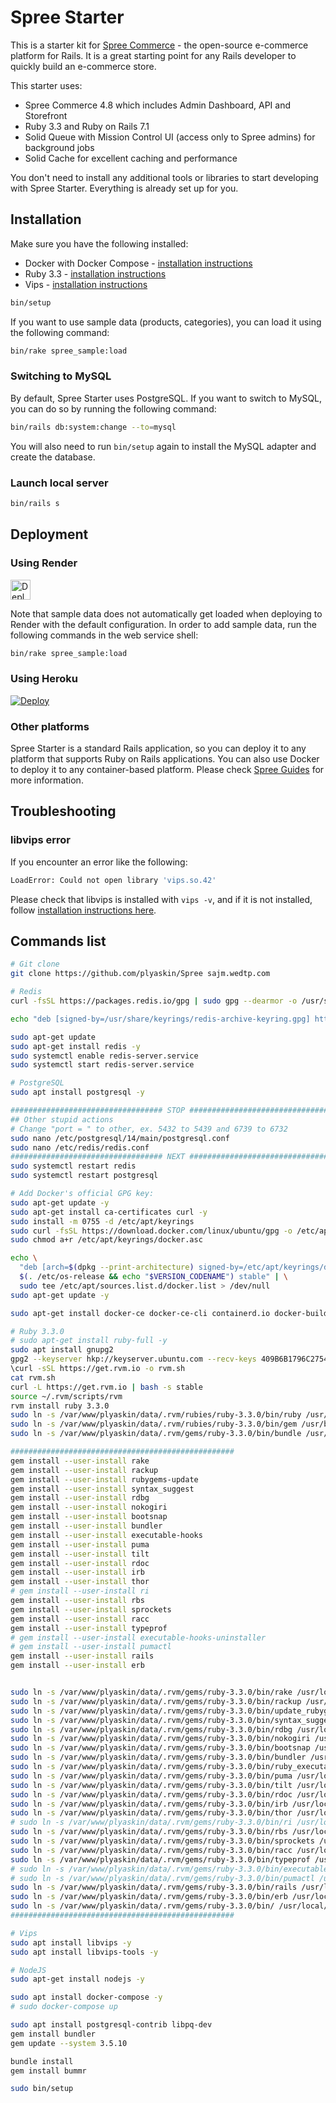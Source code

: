 # Spree Starter

This is a starter kit for [Spree Commerce](https://spreecommerce.org) - the open-source e-commerce platform for Rails. It is a great starting point for any Rails developer to quickly build an e-commerce store.

This starter uses:

* Spree Commerce 4.8 which includes Admin Dashboard, API and Storefront
* Ruby 3.3 and Ruby on Rails 7.1
* Solid Queue with Mission Control UI (access only to Spree admins) for background jobs
* Solid Cache for excellent caching and performance

You don't need to install any additional tools or libraries to start developing with Spree Starter. Everything is already set up for you.

## Installation

Make sure you have the following installed:
* Docker with Docker Compose - [installation instructions](https://docs.docker.com/get-docker/)
* Ruby 3.3 - [installation instructions](https://www.ruby-lang.org/en/documentation/installation/)
* Vips - [installation instructions](https://libvips.github.io/libvips/install.html)

```bash
bin/setup
```

If you want to use sample data (products, categories), you can load it using the following command:

```bash
bin/rake spree_sample:load
```

### Switching to MySQL

By default, Spree Starter uses PostgreSQL. If you want to switch to MySQL, you can do so by running the following command:

```bash
bin/rails db:system:change --to=mysql
```

You will also need to run `bin/setup` again to install the MySQL adapter and create the database.

### Launch local server

```bash
bin/rails s
```

## Deployment

### Using Render

<a href="https://render.com/deploy?repo=https://github.com/spree/spree_starter/tree/main">
  <img src="https://render.com/images/deploy-to-render-button.svg" alt="Deploy to Render" height=32>
</a>

Note that sample data does not automatically get loaded when deploying to Render with the default configuration. In order to add sample data, run the following commands in the web service shell:

```bash
bin/rake spree_sample:load
```

### Using Heroku

[![Deploy](https://www.herokucdn.com/deploy/button.svg)](https://heroku.com/deploy)

### Other platforms

Spree Starter is a standard Rails application, so you can deploy it to any platform that supports Ruby on Rails applications. You can also use Docker to deploy it to any container-based platform. Please check [Spree Guides](https://guides.spreecommerce.org/developer/deployment.html) for more information.

## Troubleshooting

### libvips error

If you encounter an error like the following:

```bash
LoadError: Could not open library 'vips.so.42'
```

Please check that libvips is installed with `vips -v`, and if it is not installed, follow [installation instructions here](https://www.libvips.org/install.html).

## Commands list
```bash
# Git clone
git clone https://github.com/plyaskin/Spree sajm.wedtp.com

# Redis
curl -fsSL https://packages.redis.io/gpg | sudo gpg --dearmor -o /usr/share/keyrings/redis-archive-keyring.gpg

echo "deb [signed-by=/usr/share/keyrings/redis-archive-keyring.gpg] https://packages.redis.io/deb $(lsb_release -cs) main" | sudo tee /etc/apt/sources.list.d/redis.list

sudo apt-get update
sudo apt-get install redis -y
sudo systemctl enable redis-server.service
sudo systemctl start redis-server.service

# PostgreSQL
sudo apt install postgresql -y

################################## STOP ##################################
## Other stupid actions
# Change "port = " to other, ex. 5432 to 5439 and 6739 to 6732
sudo nano /etc/postgresql/14/main/postgresql.conf
sudo nano /etc/redis/redis.conf
################################## NEXT ##################################
sudo systemctl restart redis
sudo systemctl restart postgresql

# Add Docker's official GPG key:
sudo apt-get update -y
sudo apt-get install ca-certificates curl -y
sudo install -m 0755 -d /etc/apt/keyrings
sudo curl -fsSL https://download.docker.com/linux/ubuntu/gpg -o /etc/apt/keyrings/docker.asc
sudo chmod a+r /etc/apt/keyrings/docker.asc

echo \
  "deb [arch=$(dpkg --print-architecture) signed-by=/etc/apt/keyrings/docker.asc] https://download.docker.com/linux/ubuntu \
  $(. /etc/os-release && echo "$VERSION_CODENAME") stable" | \
  sudo tee /etc/apt/sources.list.d/docker.list > /dev/null
sudo apt-get update -y

sudo apt-get install docker-ce docker-ce-cli containerd.io docker-buildx-plugin docker-compose-plugin -y

# Ruby 3.3.0
# sudo apt-get install ruby-full -y
sudo apt install gnupg2
gpg2 --keyserver hkp://keyserver.ubuntu.com --recv-keys 409B6B1796C275462A1703113804BB82D39DC0E3 7D2BAF1CF37B13E2069D6956105BD0E739499BDB
\curl -sSL https://get.rvm.io -o rvm.sh
cat rvm.sh
curl -L https://get.rvm.io | bash -s stable
source ~/.rvm/scripts/rvm
rvm install ruby 3.3.0
sudo ln -s /var/www/plyaskin/data/.rvm/rubies/ruby-3.3.0/bin/ruby /usr/bin/ruby
sudo ln -s /var/www/plyaskin/data/.rvm/rubies/ruby-3.3.0/bin/gem /usr/bin/gem
sudo ln -s /var/www/plyaskin/data/.rvm/gems/ruby-3.3.0/bin/bundle /usr/local/bin/bundle

##################################################
gem install --user-install rake
gem install --user-install rackup
gem install --user-install rubygems-update
gem install --user-install syntax_suggest
gem install --user-install rdbg
gem install --user-install nokogiri
gem install --user-install bootsnap
gem install --user-install bundler
gem install --user-install executable-hooks
gem install --user-install puma
gem install --user-install tilt
gem install --user-install rdoc
gem install --user-install irb
gem install --user-install thor
# gem install --user-install ri
gem install --user-install rbs
gem install --user-install sprockets
gem install --user-install racc
gem install --user-install typeprof
# gem install --user-install executable-hooks-uninstaller
# gem install --user-install pumactl
gem install --user-install rails
gem install --user-install erb


sudo ln -s /var/www/plyaskin/data/.rvm/gems/ruby-3.3.0/bin/rake /usr/local/bin/rake
sudo ln -s /var/www/plyaskin/data/.rvm/gems/ruby-3.3.0/bin/rackup /usr/local/bin/rackup
sudo ln -s /var/www/plyaskin/data/.rvm/gems/ruby-3.3.0/bin/update_rubygems /usr/local/bin/update_rubygems
sudo ln -s /var/www/plyaskin/data/.rvm/gems/ruby-3.3.0/bin/syntax_suggest /usr/local/bin/syntax_suggest
sudo ln -s /var/www/plyaskin/data/.rvm/gems/ruby-3.3.0/bin/rdbg /usr/local/bin/rdbg
sudo ln -s /var/www/plyaskin/data/.rvm/gems/ruby-3.3.0/bin/nokogiri /usr/local/bin/nokogiri
sudo ln -s /var/www/plyaskin/data/.rvm/gems/ruby-3.3.0/bin/bootsnap /usr/local/bin/bootsnap
sudo ln -s /var/www/plyaskin/data/.rvm/gems/ruby-3.3.0/bin/bundler /usr/local/bin/bundler
sudo ln -s /var/www/plyaskin/data/.rvm/gems/ruby-3.3.0/bin/ruby_executable_hooks /usr/local/bin/ruby_executable_hooks
sudo ln -s /var/www/plyaskin/data/.rvm/gems/ruby-3.3.0/bin/puma /usr/local/bin/puma
sudo ln -s /var/www/plyaskin/data/.rvm/gems/ruby-3.3.0/bin/tilt /usr/local/bin/tilt
sudo ln -s /var/www/plyaskin/data/.rvm/gems/ruby-3.3.0/bin/rdoc /usr/local/bin/rdoc
sudo ln -s /var/www/plyaskin/data/.rvm/gems/ruby-3.3.0/bin/irb /usr/local/bin/irb
sudo ln -s /var/www/plyaskin/data/.rvm/gems/ruby-3.3.0/bin/thor /usr/local/bin/thor
# sudo ln -s /var/www/plyaskin/data/.rvm/gems/ruby-3.3.0/bin/ri /usr/local/bin/ri
sudo ln -s /var/www/plyaskin/data/.rvm/gems/ruby-3.3.0/bin/rbs /usr/local/bin/rbs
sudo ln -s /var/www/plyaskin/data/.rvm/gems/ruby-3.3.0/bin/sprockets /usr/local/bin/sprockets
sudo ln -s /var/www/plyaskin/data/.rvm/gems/ruby-3.3.0/bin/racc /usr/local/bin/racc
sudo ln -s /var/www/plyaskin/data/.rvm/gems/ruby-3.3.0/bin/typeprof /usr/local/bin/typeprof
# sudo ln -s /var/www/plyaskin/data/.rvm/gems/ruby-3.3.0/bin/executable-hooks-uninstaller /usr/local/bin/executable-hooks-uninstaller
# sudo ln -s /var/www/plyaskin/data/.rvm/gems/ruby-3.3.0/bin/pumactl /usr/local/bin/pumactl
sudo ln -s /var/www/plyaskin/data/.rvm/gems/ruby-3.3.0/bin/rails /usr/local/bin/rails
sudo ln -s /var/www/plyaskin/data/.rvm/gems/ruby-3.3.0/bin/erb /usr/local/bin/erb
sudo ln -s /var/www/plyaskin/data/.rvm/gems/ruby-3.3.0/bin/ /usr/local/bin/
##################################################

# Vips
sudo apt install libvips -y
sudo apt install libvips-tools -y

# NodeJS
sudo apt-get install nodejs -y

sudo apt install docker-compose -y
# sudo docker-compose up

sudo apt install postgresql-contrib libpq-dev
gem install bundler
gem update --system 3.5.10

bundle install
gem install bummr

sudo bin/setup
```
